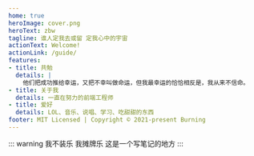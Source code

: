 ```yaml
---
home: true
heroImage: cover.png
heroText: zbw
tagline: 谁人定我去或留 定我心中的宇宙
actionText: Welcome!
actionLink: /guide/
features:
- title: 共勉
  details: |
    他们把成功推给幸运，又把不幸叫做命运，但我最幸运的恰恰相反是，我从来不信命。
- title: 关于我
  details: 一直在努力的前端工程师
- title: 爱好
  details: LOL、音乐、说唱、学习、吃甜甜的东西
footer: MIT Licensed | Copyright © 2021-present Burning
---
```


::: warning 我不装乐 我摊牌乐
这是一个写笔记的地方
:::
